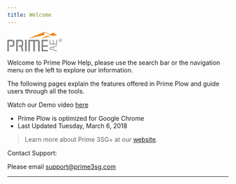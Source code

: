 ```yaml
---
title: Welcome
---
```

<img src="/img/PRIME-Logo.png" width="124.5" height="44.75" />

Welcome to Prime Plow Help, please use the search bar or the navigation menu on the left to explore our information. 

The following pages explain the features offered in Prime Plow and guide users through all the tools. 

Watch our Demo video [here](https://www.dropbox.com/s/5gkrv40meplhg3o/PP_Demo01_iphone.m4v?dl=0)

* Prime Plow is optimized for Google Chrome
* Last Updated Tuesday, March 6, 2018

> Learn more about Prime 3SG+ at our [website](http://prime3sg.com/).

Contact Support:

Please email [support@prime3sg.com](mailto:support@prime3sg.com)


---